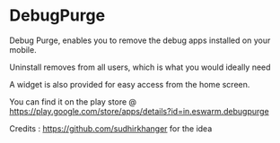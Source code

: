 # DebugPurge

Debug Purge, enables you to remove the debug apps installed on your mobile.

Uninstall removes from all users, which is what you would ideally need

A widget is also provided for easy access from the home screen.

You can find it on the play store @ https://play.google.com/store/apps/details?id=in.eswarm.debugpurge

Credits : https://github.com/sudhirkhanger for the idea 
